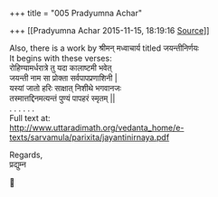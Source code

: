 +++
title = "005 Pradyumna Achar"

+++
[[Pradyumna Achar	2015-11-15, 18:19:16 [Source](https://groups.google.com/g/samskrita/c/tf0Ryc6-L7k)]]



Also, there is a work by श्रीमन् मध्वाचार्य titled जयन्तीनिर्णयः  
It begins with these verses:  
रोहिण्यामर्धरात्रे तु यदा कालाष्टमी भवेत्  
जयन्ती नाम सा प्रोक्ता सर्वपापप्रणाशिनी \|  
यस्यां जातो हरिः साक्षात् निशीथे भगवानजः  
तस्मात्तद्दिनमत्यन्तं पुण्यं पापहरं स्मृतम् \|\|  
. . . . . .  
Full text at:  
<http://www.uttaradimath.org/vedanta_home/e-texts/sarvamula/parixita/jayantinirnaya.pdf>  
  
Regards,  
प्रद्युम्न  



